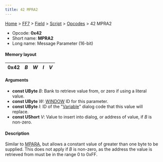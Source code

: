 ```yaml
---
title: 42 MPRA2
---
```


[Home](../../../../Main%20Page.md.md) > [FF7](../../../../FF7.md) > [Field](../../../Field.md) > [Script](../../Script.md) > [Opcodes](../Opcodes.md) > 42 MPRA2

-   Opcode: **0x42**
-   Short name: **MPRA2**
-   Long name: Message Parameter (16-bit)

#### Memory layout

| 0x42 | *B* | *W* | *I* | *V* |
|------|-----|-----|-----|-----|

#### Arguments

-   **const UByte** *B*: Bank to retrieve value from, or zero if using a
    literal value.
-   **const UByte** *W*: [WINDOW][] ID for this parameter.
-   **const UByte** *I*: ID of the "[Variable][]" dialog code that this
    value will replace.
-   **const UShort** *V*: Value to insert into dialog, or address of
    value, if *B* is non-zero.

#### Description

Similar to [MPARA][], but allows a constant value of greater than one
byte to be supplied. This does not apply if *B* is non-zero, as the
address the value is retrieved from must be in the range 0 to 0xFF.

  [WINDOW]: 50%20WINDOW.md "wikilink"
  [Variable]: ../../Variable%20Dialog.md "wikilink"
  [MPARA]: 41%20MPARA.md "wikilink"

